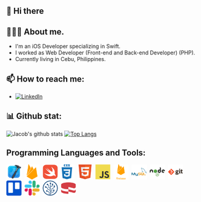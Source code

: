 ## 👋 Hi there 

## 🧑🏽‍💻 About me.
* I'm an iOS Developer specializing in Swift.
* I worked as Web Developer (Front-end and Back-end Developer) (PHP).
* Currently living in Cebu, Philippines.

## 📫 How to reach me:
* <a href="https://www.linkedin.com/in/jacob-earl-p-9b06a8b3/" target="_blank"><img src="https://img.shields.io/badge/LinkedIn-%230077B5.svg?&style=flat-square&logo=linkedin&logoColor=white" alt="LinkedIn"></a>

## 📊 Github stat:

![Jacob's github stats](https://github-readme-stats.vercel.app/api?username=1jacobb1&show_icons=true&theme=dracula&hide_border=true&show_icons=true&count_private=true&line_height=27)
[![Top Langs](https://github-readme-stats.vercel.app/api/top-langs/?username=1jacobb1&layout=compact&show_icons=true&theme=dracula)](https://github.com/1jacobb1/github-readme-stats&hide_border=true&show_icons=true&langs_count=3)

## Programming Languages and Tools:
<div>
  <img src="https://github.com/devicons/devicon/blob/master/icons/xcode/xcode-original.svg" title="Xcode" **alt="Xcode" width="40" height="40"/>&nbsp;
  <img src="https://github.com/devicons/devicon/blob/master/icons/firebase/firebase-plain.svg" title="Firebase" **alt="Firebase" width="40" height="40"/>&nbsp;
  <img src="https://github.com/devicons/devicon/blob/master/icons/swift/swift-original.svg" title="Swift" **alt="Swift" width="40" height="40"/>
  <img src="https://github.com/devicons/devicon/blob/master/icons/css3/css3-plain-wordmark.svg"  title="CSS3" alt="CSS" width="40" height="40"/>&nbsp;
  <img src="https://github.com/devicons/devicon/blob/master/icons/html5/html5-original.svg" title="HTML5" alt="HTML" width="40" height="40"/>&nbsp;
  <img src="https://github.com/devicons/devicon/blob/master/icons/javascript/javascript-original.svg" title="JavaScript" alt="JavaScript" width="40" height="40"/>&nbsp;
  <img src="https://github.com/devicons/devicon/blob/master/icons/firebase/firebase-plain-wordmark.svg" title="Firebase" alt="Firebase" width="40" height="40"/>&nbsp;
  <img src="https://github.com/devicons/devicon/blob/master/icons/mysql/mysql-original-wordmark.svg" title="MySQL"  alt="MySQL" width="40" height="40"/>&nbsp;
  <img src="https://github.com/devicons/devicon/blob/master/icons/nodejs/nodejs-original-wordmark.svg" title="NodeJS" alt="NodeJS" width="40" height="40"/>&nbsp;
  <img src="https://github.com/devicons/devicon/blob/master/icons/git/git-original-wordmark.svg" title="Git" **alt="Git" width="40" height="40"/>&nbsp;
  <img src="https://github.com/devicons/devicon/blob/master/icons/trello/trello-plain.svg" title="Trello" **alt="Trello" width="40" height="40"/>&nbsp;
  <img src="https://github.com/devicons/devicon/blob/master/icons/slack/slack-original.svg" title="Slack" **alt="Slack" width="40" height="40"/>&nbsp;
  <img src="https://github.com/devicons/devicon/blob/master/icons/sourcetree/sourcetree-original.svg" title="SourceTree" **alt="SourceTree" width="40" height="40"/>&nbsp;
  <img src="https://github.com/devicons/devicon/blob/master/icons/cakephp/cakephp-original.svg" title="CakePHP" **alt="CakePHP" width="40" height="40"/>&nbsp;
</div>
